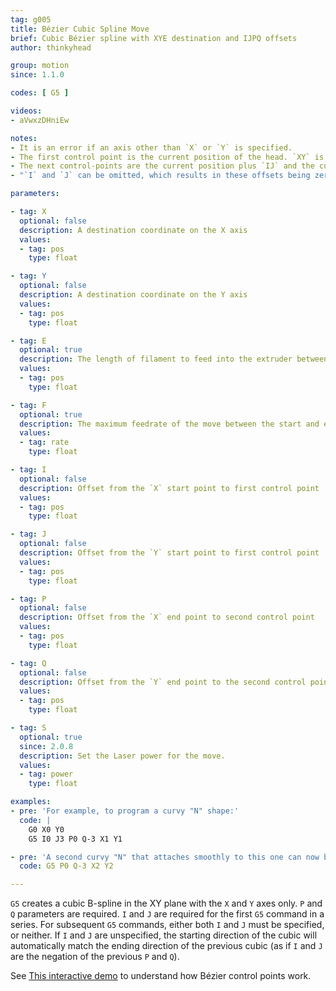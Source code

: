 ```yaml
---
tag: g005
title: Bézier Cubic Spline Move
brief: Cubic Bézier spline with XYE destination and IJPQ offsets
author: thinkyhead

group: motion
since: 1.1.0

codes: [ G5 ]

videos:
- aVwxzDHniEw

notes:
- It is an error if an axis other than `X` or `Y` is specified.
- The first control point is the current position of the head. `XY` is the destination (the last control point of the spline).
- The next control-points are the current position plus `IJ` and the current position plus `PQ`.
- "`I` and `J` can be omitted, which results in these offsets being zero. This produces a 3-point spline (try the [interactive demo](//www.geogebra.org/m/WPHQ9rUt)). However, `P` and `Q` are required (otherwise you just get a linear movement)."

parameters:

- tag: X
  optional: false
  description: A destination coordinate on the X axis
  values:
  - tag: pos
    type: float

- tag: Y
  optional: false
  description: A destination coordinate on the Y axis
  values:
  - tag: pos
    type: float

- tag: E
  optional: true
  description: The length of filament to feed into the extruder between the start and end point
  values:
  - tag: pos
    type: float

- tag: F
  optional: true
  description: The maximum feedrate of the move between the start and end point (in current units per second). This value applies to all subsequent moves.
  values:
  - tag: rate
    type: float

- tag: I
  optional: false
  description: Offset from the `X` start point to first control point
  values:
  - tag: pos
    type: float

- tag: J
  optional: false
  description: Offset from the `Y` start point to first control point
  values:
  - tag: pos
    type: float

- tag: P
  optional: false
  description: Offset from the `X` end point to second control point
  values:
  - tag: pos
    type: float

- tag: Q
  optional: false
  description: Offset from the `Y` end point to the second control point
  values:
  - tag: pos
    type: float

- tag: S
  optional: true
  since: 2.0.8
  description: Set the Laser power for the move.
  values:
  - tag: power
    type: float

examples:
- pre: 'For example, to program a curvy "N" shape:'
  code: |
    G0 X0 Y0
    G5 I0 J3 P0 Q-3 X1 Y1

- pre: 'A second curvy "N" that attaches smoothly to this one can now be made without specifying `I` and `J`:'
  code: G5 P0 Q-3 X2 Y2

---
```


`G5` creates a cubic B-spline in the XY plane with the `X` and `Y` axes only. `P` and `Q` parameters are required. `I` and `J` are required for the first `G5` command in a series. For subsequent `G5` commands, either both `I` and `J` must be specified, or neither. If `I` and `J` are unspecified, the starting direction of the cubic will automatically match the ending direction of the previous cubic (as if `I` and `J` are the negation of the previous `P` and `Q`).

See [This interactive demo](//www.geogebra.org/m/WPHQ9rUt) to understand how Bézier control points work.

